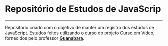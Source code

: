 # **Repositório de Estudos de JavaScrip**
----
Repositório criado com o objetivo de manter um registro dos estudos de JavaScript.
Estudos feitos utilizando o curso do projeto [Curso em Vídeo](https://www.cursoemvideo.com/), fornecidos pelo professor [**Guanabara**](https://github.com/gustavoguanabara).